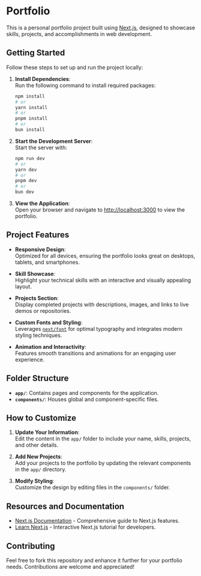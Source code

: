 # Portfolio

This is a personal portfolio project built using [Next.js](https://nextjs.org), designed to showcase skills, projects, and accomplishments in web development.

## Getting Started

Follow these steps to set up and run the project locally:

1. **Install Dependencies**:  
   Run the following command to install required packages:
   ```bash
   npm install
   # or
   yarn install
   # or
   pnpm install
   # or
   bun install
   ```

2. **Start the Development Server**:  
   Start the server with:
   ```bash
   npm run dev
   # or
   yarn dev
   # or
   pnpm dev
   # or
   bun dev
   ```

3. **View the Application**:  
   Open your browser and navigate to [http://localhost:3000](http://localhost:3000) to view the portfolio.

## Project Features

- **Responsive Design**:  
  Optimized for all devices, ensuring the portfolio looks great on desktops, tablets, and smartphones.

- **Skill Showcase**:  
  Highlight your technical skills with an interactive and visually appealing layout.

- **Projects Section**:  
  Display completed projects with descriptions, images, and links to live demos or repositories.

- **Custom Fonts and Styling**:  
  Leverages [`next/font`](https://nextjs.org/docs/app/building-your-application/optimizing/fonts) for optimal typography and integrates modern styling techniques.

- **Animation and Interactivity**:  
  Features smooth transitions and animations for an engaging user experience.

## Folder Structure

- **`app/`**: Contains pages and components for the application.
- **`components/`**: Houses global and component-specific files.

## How to Customize

1. **Update Your Information**:  
   Edit the content in the `app/` folder to include your name, skills, projects, and other details.

2. **Add New Projects**:  
   Add your projects to the portfolio by updating the relevant components in the `app/` directory.

3. **Modify Styling**:  
   Customize the design by editing files in the `components/` folder.

## Resources and Documentation

- [Next.js Documentation](https://nextjs.org/docs) - Comprehensive guide to Next.js features.
- [Learn Next.js](https://nextjs.org/learn) - Interactive Next.js tutorial for developers.

## Contributing

Feel free to fork this repository and enhance it further for your portfolio needs. Contributions are welcome and appreciated!

